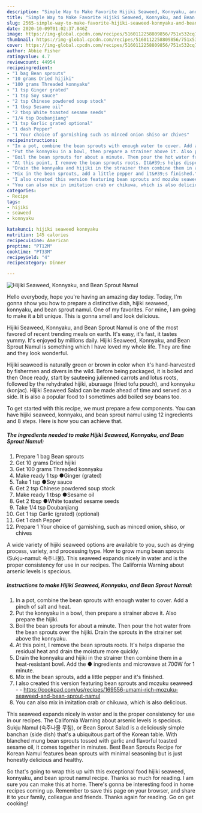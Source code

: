 ```yaml
---
description: "Simple Way to Make Favorite Hijiki Seaweed, Konnyaku, and Bean Sprout Namul"
title: "Simple Way to Make Favorite Hijiki Seaweed, Konnyaku, and Bean Sprout Namul"
slug: 2565-simple-way-to-make-favorite-hijiki-seaweed-konnyaku-and-bean-sprout-namul
date: 2020-10-09T01:02:37.046Z
image: https://img-global.cpcdn.com/recipes/5160112258809856/751x532cq70/hijiki-seaweed-konnyaku-and-bean-sprout-namul-recipe-main-photo.jpg
thumbnail: https://img-global.cpcdn.com/recipes/5160112258809856/751x532cq70/hijiki-seaweed-konnyaku-and-bean-sprout-namul-recipe-main-photo.jpg
cover: https://img-global.cpcdn.com/recipes/5160112258809856/751x532cq70/hijiki-seaweed-konnyaku-and-bean-sprout-namul-recipe-main-photo.jpg
author: Abbie Fisher
ratingvalue: 4.7
reviewcount: 44954
recipeingredient:
- "1 bag Bean sprouts"
- "10 grams Dried hijiki"
- "100 grams Threaded konnyaku"
- "1 tsp Ginger grated"
- "1 tsp Soy sauce"
- "2 tsp Chinese powdered soup stock"
- "1 tbsp Sesame oil"
- "2 tbsp White toasted sesame seeds"
- "1/4 tsp Doubanjiang"
- "1 tsp Garlic grated optional"
- "1 dash Pepper"
- "1 Your choice of garnishing such as minced onion shiso or chives"
recipeinstructions:
- "In a pot, combine the bean sprouts with enough water to cover. Add a pinch of salt and heat."
- "Put the konnyaku in a bowl, then prepare a strainer above it. Also prepare the hijiki."
- "Boil the bean sprouts for about a minute. Then pour the hot water from the bean sprouts over the hijiki. Drain the sprouts in the strainer set above the konnyaku."
- "At this point, I remove the bean sprouts roots. It&#39;s helps disperse the residual heat and drain the moisture more quickly."
- "Drain the konnyaku and hijiki in the strainer then combine them in a heat-resistant bowl. Add the ● ingredients and microwave at 700W for 1 minute."
- "Mix in the bean sprouts, add a little pepper and it&#39;s finished."
- "I also created this version featuring bean sprouts and mozuku seaweed  https://cookpad.com/us/recipes/169556-umami-rich-mozuku-seaweed-and-bean-sprout-namul"
- "You can also mix in imitation crab or chikuwa, which is also delicious."
categories:
- Recipe
tags:
- hijiki
- seaweed
- konnyaku

katakunci: hijiki seaweed konnyaku 
nutrition: 145 calories
recipecuisine: American
preptime: "PT12M"
cooktime: "PT33M"
recipeyield: "4"
recipecategory: Dinner

---
```



![Hijiki Seaweed, Konnyaku, and Bean Sprout Namul](https://img-global.cpcdn.com/recipes/5160112258809856/751x532cq70/hijiki-seaweed-konnyaku-and-bean-sprout-namul-recipe-main-photo.jpg)

Hello everybody, hope you're having an amazing day today. Today, I'm gonna show you how to prepare a distinctive dish, hijiki seaweed, konnyaku, and bean sprout namul. One of my favorites. For mine, I am going to make it a bit unique. This is gonna smell and look delicious.

Hijiki Seaweed, Konnyaku, and Bean Sprout Namul is one of the most favored of recent trending meals on earth. It's easy, it's fast, it tastes yummy. It's enjoyed by millions daily. Hijiki Seaweed, Konnyaku, and Bean Sprout Namul is something which I have loved my whole life. They are fine and they look wonderful.

Hijiki seaweed is naturally green or brown in color when it&#39;s hand-harvested by fishermen and divers in the wild. Before being packaged, it is boiled and then Once ready, start by sauteeing julienned carrots and lotus roots, followed by the rehydrated hijiki, aburaage (fried tofu pouch), and konnyaku (konjac). Hijiki Seaweed Salad can be made ahead of time and served as a side. It is also a popular food to I sometimes add boiled soy beans too.


To get started with this recipe, we must prepare a few components. You can have hijiki seaweed, konnyaku, and bean sprout namul using 12 ingredients and 8 steps. Here is how you can achieve that.

<!--inarticleads1-->

##### The ingredients needed to make Hijiki Seaweed, Konnyaku, and Bean Sprout Namul:

1. Prepare 1 bag Bean sprouts
1. Get 10 grams Dried hijiki
1. Get 100 grams Threaded konnyaku
1. Make ready 1 tsp ●Ginger (grated)
1. Take 1 tsp ●Soy sauce
1. Get 2 tsp Chinese powdered soup stock
1. Make ready 1 tbsp ●Sesame oil
1. Get 2 tbsp ●White toasted sesame seeds
1. Take 1/4 tsp Doubanjiang
1. Get 1 tsp Garlic (grated) (optional)
1. Get 1 dash Pepper
1. Prepare 1 Your choice of garnishing, such as minced onion, shiso, or chives


A wide variety of hijiki seaweed options are available to you, such as drying process, variety, and processing type. How to grow mung bean sprouts (Sukju-namul: 숙주나물). This seaweed expands nicely in water and is the proper consistency for use in our recipes. The California Warning about arsenic levels is specious. 

<!--inarticleads2-->

##### Instructions to make Hijiki Seaweed, Konnyaku, and Bean Sprout Namul:

1. In a pot, combine the bean sprouts with enough water to cover. Add a pinch of salt and heat.
1. Put the konnyaku in a bowl, then prepare a strainer above it. Also prepare the hijiki.
1. Boil the bean sprouts for about a minute. Then pour the hot water from the bean sprouts over the hijiki. Drain the sprouts in the strainer set above the konnyaku.
1. At this point, I remove the bean sprouts roots. It&#39;s helps disperse the residual heat and drain the moisture more quickly.
1. Drain the konnyaku and hijiki in the strainer then combine them in a heat-resistant bowl. Add the ● ingredients and microwave at 700W for 1 minute.
1. Mix in the bean sprouts, add a little pepper and it&#39;s finished.
1. I also created this version featuring bean sprouts and mozuku seaweed -  - https://cookpad.com/us/recipes/169556-umami-rich-mozuku-seaweed-and-bean-sprout-namul
1. You can also mix in imitation crab or chikuwa, which is also delicious.


This seaweed expands nicely in water and is the proper consistency for use in our recipes. The California Warning about arsenic levels is specious. Sukju Namul (숙주나물 무침), or Bean Sprout Salad is a deliciously simple banchan (side dish) that&#39;s a ubiquitous part of the Korean table. With blanched mung bean sprouts tossed with garlic and flavorful toasted sesame oil, it comes together in minutes. Best Bean Sprouts Recipe for Korean Namul features bean sprouts with minimal seasoning but is just honestly delicious and healthy. 

So that's going to wrap this up with this exceptional food hijiki seaweed, konnyaku, and bean sprout namul recipe. Thanks so much for reading. I am sure you can make this at home. There's gonna be interesting food in home recipes coming up. Remember to save this page on your browser, and share it to your family, colleague and friends. Thanks again for reading. Go on get cooking!

